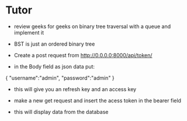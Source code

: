 # Tutor

- review geeks for geeks on binary tree traversal with a queue and implement it
- BST is just an ordered binary tree


- Create a post request from http://0.0.0.0:8000/api/token/
- in the Body field as json data put:

{
    "username":"admin", "password":"admin"
}

- this will give you an refresh key and an access key

- make a new get request and insert the acess token in the bearer field

- this will display data from the database